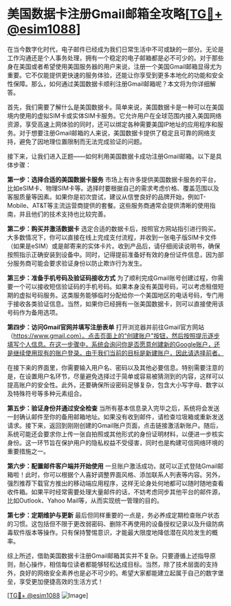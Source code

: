 # 美国数据卡注册Gmail邮箱全攻略[[TG💪+ @esim1088](https://t.me/s/esim1088)]

在当今数字化时代，电子邮件已经成为我们日常生活中不可或缺的一部分。无论是工作沟通还是个人事务处理，拥有一个稳定的电子邮箱都是必不可少的。对于那些身在美国或者希望使用美国服务器的用户来说，注册一个美国Gmail邮箱显得尤为重要。它不仅能提供更快速的服务体验，还能让你享受到更多本地化的功能和安全性保障。那么，如何通过美国数据卡顺利注册Gmail邮箱呢？本文将为你详细解答。

首先，我们需要了解什么是美国数据卡。简单来说，美国数据卡是一种可以在美国境内使用的虚拟SIM卡或实体SIM卡服务。它允许用户在全球范围内接入美国网络资源，享受高速上网体验的同时，还可以绑定各种需要美国IP地址的应用程序和服务。对于想要注册Gmail邮箱的人来说，美国数据卡提供了稳定且可靠的网络支持，避免了因地理位置限制而无法完成验证的问题。

接下来，让我们进入正题——如何利用美国数据卡成功注册Gmail邮箱。以下是具体步骤：

**第一步：选择合适的美国数据卡服务**
市场上有许多提供美国数据卡服务的平台，比如eSIM卡、物理SIM卡等。选择时要根据自己的需求考虑价格、覆盖范围以及客服质量等因素。如果你是初次尝试，建议从信誉良好的品牌开始，例如T-Mobile、AT&T等主流运营商提供的套餐。这些服务商通常会提供清晰的使用指南，并且他们的技术支持也比较完善。

**第二步：购买并激活数据卡**
选定合适的数据卡后，按照官方网站指引进行购买。大多数情况下，你可以直接在线上完成支付流程，并收到一张电子版SIM卡文件（如果是eSIM）或是邮寄来的实体卡片。收到产品后，请仔细阅读说明书，确保按照指示正确安装到设备中。同时，记得提前准备好有效的身份证件信息，因为部分服务商可能会要求验证身份以防止欺诈行为发生。

**第三步：准备手机号码及验证码接收方式**
为了顺利完成Gmail账号创建过程，你需要一个可以接收短信验证码的手机号码。如果本身没有美国号码，可以考虑租借短期的虚拟号码服务。这类服务能够临时分配给你一个美国地区的电话号码，专门用于接收各类验证信息。当然，如果你已经拥有一张美国数据卡，则可以直接使用该号码作为备用选项。

**第四步：访问Gmail官网并填写注册表单**
打开浏览器并前往Gmail官方网站（https://www.gmail.com）。点击页面上的“创建账户”按钮，然后按照提示逐步填写个人信息。在这一步骤中，系统会询问你是否愿意创建新的Google账户，还是继续使用现有的账户登录。由于我们当前的目标是新建账户，因此请选择前者。

在接下来的界面里，你需要输入用户名、密码以及其他必要信息。特别需要注意的是，在设置用户名环节，尽量避免选择过于简单或容易被猜测到的内容，这样可以提高账户的安全性。此外，还要确保所设密码足够复杂，包含大小写字母、数字以及特殊符号等多种元素组合。

**第五步：验证身份并通过安全检查**
当所有基本信息录入完毕之后，系统将会发送一封确认邮件至你的备用邮箱地址。如果没有收到邮件，请检查垃圾箱或重新发送请求。接下来，返回到刚刚创建的Gmail账户页面，点击链接激活新账户。随后，系统可能还会要求你上传一张自拍照或其他形式的身份证明材料，以便进一步核实身份。这一环节旨在保护用户的隐私权益不受侵害，同时也是构建可信网络环境的重要措施之一。

**第六步：配置邮件客户端并开始使用**
一旦账户激活成功，就可以正式登陆Gmail邮箱啦！此时，你可以根据个人喜好调整界面风格、添加联系人列表等内容。另外，强烈推荐下载官方推出的移动端应用程序，这样无论身处何地都可以随时随地查看收件箱。如果平时经常需要处理大量邮件的话，不妨考虑同步其他平台的邮件源，比如Outlook、Yahoo Mail等，从而实现统一管理的目的。

**第七步：定期维护与更新**
最后但同样重要的一点是，务必养成定期检查账户状态的习惯。这包括但不限于更改弱密码、删除不再使用的设备授权记录以及升级防病毒软件版本等操作。只有保持警惕意识，才能最大限度地降低潜在风险发生的概率。

综上所述，借助美国数据卡注册Gmail邮箱其实并不复杂。只要遵循上述指导原则，耐心操作，相信每位读者都能够轻松达成目标。当然，除了技术层面的支持外，良好的网络安全素养也是必不可少的。希望大家都能建立起属于自己的数字堡垒，享受更加便捷高效的生活方式！

[[TG💪+ @esim1088](https://t.me/s/esim1088) ![Image](https://i.postimg.cc/4NQfJmqS/Snipaste-2025-05-13-00-14-12.png)]